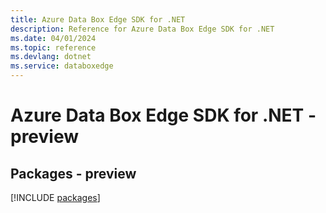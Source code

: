 ```yaml
---
title: Azure Data Box Edge SDK for .NET
description: Reference for Azure Data Box Edge SDK for .NET
ms.date: 04/01/2024
ms.topic: reference
ms.devlang: dotnet
ms.service: databoxedge
---
```

# Azure Data Box Edge SDK for .NET - preview
## Packages - preview
[!INCLUDE [packages](data-box-edge-index.md)]
